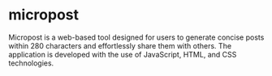 # micropost
Micropost is a web-based tool designed for users to generate concise posts within 280 characters and effortlessly share them with others. The application is developed with the use of JavaScript, HTML, and CSS technologies.
